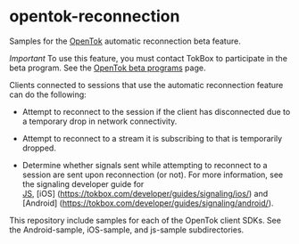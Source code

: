 opentok-reconnection
====================
Samples for the [OpenTok](https://tokbox.com/developer/) automatic reconnection beta feature.

*Important* To use this feature, you must contact TokBox to participate in the beta program.
See the [OpenTok beta programs](https://tokbox.com/platform/beta-programs) page.

Clients connected to sessions that use the automatic reconnection feature can do the following:

* Attempt to reconnect to the session if the client has disconnected due to a temporary drop in
  network connectivity.

* Attempt to reconnect to a stream it is subscribing to that is temporarily dropped.

* Determine whether signals sent while attempting to reconnect to a session are sent upon
  reconnection (or not). For more information, see the signaling developer guide for   
  [JS](https://tokbox.com/developer/guides/signaling/js/), [iOS] (https://tokbox.com/developer/guides/signaling/ios/) and [Android] (https://tokbox.com/developer/guides/signaling/android/).

This repository include samples for each of the OpenTok client SDKs. See the Android-sample, iOS-sample,
and js-sample subdirectories.
